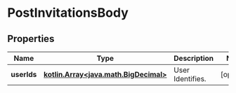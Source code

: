
# PostInvitationsBody

## Properties
Name | Type | Description | Notes
------------ | ------------- | ------------- | -------------
**userIds** | [**kotlin.Array&lt;java.math.BigDecimal&gt;**](java.math.BigDecimal.md) | User Identifies. |  [optional]



